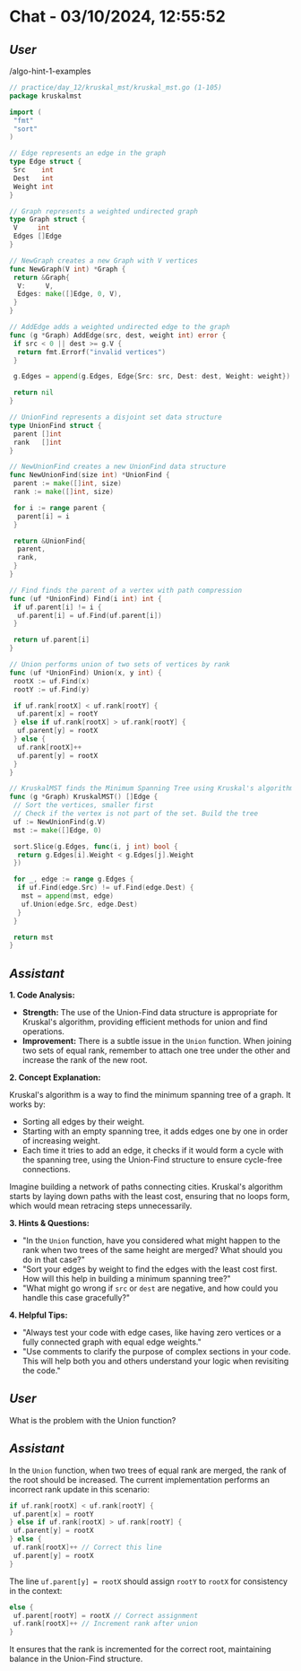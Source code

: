 # Chat - 03/10/2024, 12:55:52

## _User_

/algo-hint-1-examples

```go
// practice/day_12/kruskal_mst/kruskal_mst.go (1-105)
package kruskalmst

import (
 "fmt"
 "sort"
)

// Edge represents an edge in the graph
type Edge struct {
 Src    int
 Dest   int
 Weight int
}

// Graph represents a weighted undirected graph
type Graph struct {
 V     int
 Edges []Edge
}

// NewGraph creates a new Graph with V vertices
func NewGraph(V int) *Graph {
 return &Graph{
  V:     V,
  Edges: make([]Edge, 0, V),
 }
}

// AddEdge adds a weighted undirected edge to the graph
func (g *Graph) AddEdge(src, dest, weight int) error {
 if src < 0 || dest >= g.V {
  return fmt.Errorf("invalid vertices")
 }

 g.Edges = append(g.Edges, Edge{Src: src, Dest: dest, Weight: weight})

 return nil
}

// UnionFind represents a disjoint set data structure
type UnionFind struct {
 parent []int
 rank   []int
}

// NewUnionFind creates a new UnionFind data structure
func NewUnionFind(size int) *UnionFind {
 parent := make([]int, size)
 rank := make([]int, size)

 for i := range parent {
  parent[i] = i
 }

 return &UnionFind{
  parent,
  rank,
 }
}

// Find finds the parent of a vertex with path compression
func (uf *UnionFind) Find(i int) int {
 if uf.parent[i] != i {
  uf.parent[i] = uf.Find(uf.parent[i])
 }

 return uf.parent[i]
}

// Union performs union of two sets of vertices by rank
func (uf *UnionFind) Union(x, y int) {
 rootX := uf.Find(x)
 rootY := uf.Find(y)

 if uf.rank[rootX] < uf.rank[rootY] {
  uf.parent[x] = rootY
 } else if uf.rank[rootX] > uf.rank[rootY] {
  uf.parent[y] = rootX
 } else {
  uf.rank[rootX]++
  uf.parent[y] = rootX
 }
}

// KruskalMST finds the Minimum Spanning Tree using Kruskal's algorithm
func (g *Graph) KruskalMST() []Edge {
 // Sort the vertices, smaller first
 // Check if the vertex is not part of the set. Build the tree
 uf := NewUnionFind(g.V)
 mst := make([]Edge, 0)

 sort.Slice(g.Edges, func(i, j int) bool {
  return g.Edges[i].Weight < g.Edges[j].Weight
 })

 for _, edge := range g.Edges {
  if uf.Find(edge.Src) != uf.Find(edge.Dest) {
   mst = append(mst, edge)
   uf.Union(edge.Src, edge.Dest)
  }
 }

 return mst
}

```

## _Assistant_

**1. Code Analysis:**

- **Strength:** The use of the Union-Find data structure is appropriate for Kruskal's algorithm, providing efficient methods for union and find operations.
- **Improvement:** There is a subtle issue in the `Union` function. When joining two sets of equal rank, remember to attach one tree under the other and increase the rank of the new root.

**2. Concept Explanation:**

Kruskal's algorithm is a way to find the minimum spanning tree of a graph. It works by:

- Sorting all edges by their weight.
- Starting with an empty spanning tree, it adds edges one by one in order of increasing weight.
- Each time it tries to add an edge, it checks if it would form a cycle with the spanning tree, using the Union-Find structure to ensure cycle-free connections.

Imagine building a network of paths connecting cities. Kruskal's algorithm starts by laying down paths with the least cost, ensuring that no loops form, which would mean retracing steps unnecessarily.

**3. Hints & Questions:**

- "In the `Union` function, have you considered what might happen to the rank when two trees of the same height are merged? What should you do in that case?"
- "Sort your edges by weight to find the edges with the least cost first. How will this help in building a minimum spanning tree?"
- "What might go wrong if `src` or `dest` are negative, and how could you handle this case gracefully?"

**4. Helpful Tips:**

- "Always test your code with edge cases, like having zero vertices or a fully connected graph with equal edge weights."
- "Use comments to clarify the purpose of complex sections in your code. This will help both you and others understand your logic when revisiting the code."

## _User_

What is the problem with the Union function?

## _Assistant_

In the `Union` function, when two trees of equal rank are merged, the rank of the root should be increased. The current implementation performs an incorrect rank update in this scenario:

```go
if uf.rank[rootX] < uf.rank[rootY] {
 uf.parent[x] = rootY
} else if uf.rank[rootX] > uf.rank[rootY] {
 uf.parent[y] = rootX
} else {
 uf.rank[rootX]++ // Correct this line
 uf.parent[y] = rootX
}
```

The line `uf.parent[y] = rootX` should assign `rootY` to `rootX` for consistency in the context:

```go
else {
 uf.parent[rootY] = rootX // Correct assignment
 uf.rank[rootX]++ // Increment rank after union
}
```

It ensures that the rank is incremented for the correct root, maintaining balance in the Union-Find structure.
